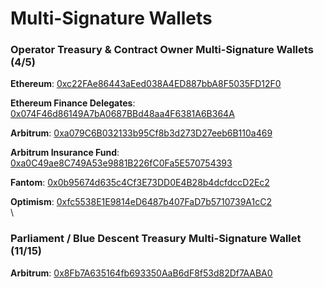 # Multi-Signature Wallets

### **Operator Treasury & Contract Owner Multi-Signature Wallets (4/5)**

**Ethereum**: [0xc22FAe86443aEed038A4ED887bbA8F5035FD12F0](https://debank.com/profile/0xc22FAe86443aEed038A4ED887bbA8F5035FD12F0)

**Ethereum Finance Delegates**: [0x074F46d86149A7bA0687BBd48aa4F6381A6B364A](https://app.safe.global/home?safe=eth:0x074F46d86149A7bA0687BBd48aa4F6381A6B364A)

**Arbitrum**: [0xa079C6B032133b95Cf8b3d273D27eeb6B110a469](https://debank.com/profile/0xa079c6b032133b95cf8b3d273d27eeb6b110a469)

**Arbitrum Insurance Fund**: [0xa0C49ae8C749A53e9881B226fC0Fa5E570754393](https://app.safe.global/home?safe=arb1:0xa0C49ae8C749A53e9881B226fC0Fa5E570754393)

**Fantom**: [0x0b95674d635c4Cf3E73DD0E4B28b4dcfdccD2Ec2](https://debank.com/profile/0x0b95674d635c4cf3e73dd0e4b28b4dcfdccd2ec2)

**Optimism**: [0xfc5538E1E9814eD6487b407FaD7b5710739A1cC2](https://debank.com/profile/0xfc5538e1e9814ed6487b407fad7b5710739a1cc2)\
\


### **Parliament / Blue Descent Treasury Multi-Signature Wallet (11/15)**

**Arbitrum**: [0x8Fb7A635164fb693350AaB6dF8f53d82Df7AABA0](https://app.safe.global/home?safe=arb1:0x8Fb7A635164fb693350AaB6dF8f53d82Df7AABA0)
